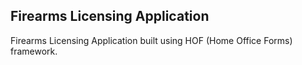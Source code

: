 Firearms Licensing Application
------------------------------
Firearms Licensing Application built using HOF (Home Office Forms) framework.


